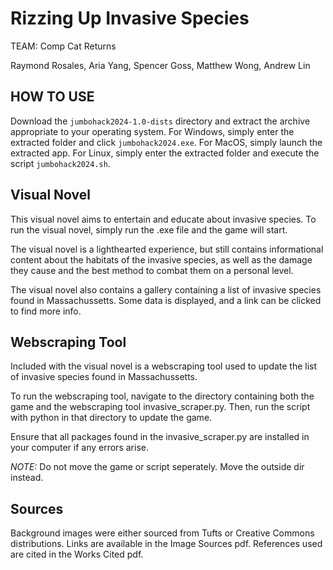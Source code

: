 # Rizzing Up Invasive Species

TEAM: Comp Cat Returns

Raymond Rosales, Aria Yang, Spencer Goss, Matthew Wong, Andrew Lin

## HOW TO USE
Download the `jumbohack2024-1.0-dists` directory and extract the archive
appropriate to your operating system. For Windows, simply enter the extracted
folder and click `jumbohack2024.exe`. For MacOS, simply launch the extracted
app. For Linux, simply enter the extracted folder and execute the script
`jumbohack2024.sh`.

## Visual Novel
This visual novel aims to entertain and educate about invasive species.
To run the visual novel, simply run the .exe file and the game will start.

The visual novel is a lighthearted experience, but still contains informational
content about the habitats of the invasive species, as well as the damage they
cause and the best method to combat them on a personal level.

The visual novel also contains a gallery containing a list of invasive species
found in Massachussetts. Some data is displayed, and a link can be clicked to
find more info. 

## Webscraping Tool
Included with the visual novel is a webscraping tool used to update the list of
invasive species found in Massachussetts. 

To run the webscraping tool, navigate to the directory containing both the game
and the webscraping tool invasive_scraper.py. Then, run the script with python
in that directory to update the game.

Ensure that all packages found in the invasive_scraper.py are installed in your
computer if any errors arise. 

*NOTE:* Do not move the game or script seperately. Move the outside dir instead.

## Sources
Background images were either sourced from Tufts or Creative Commons 
distributions. Links are available in the Image Sources pdf. References used
are cited in the Works Cited pdf.
